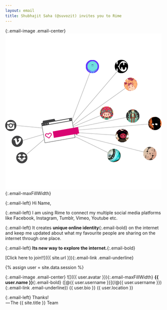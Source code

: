 ```yaml
---
layout: email
title: Shubhajit Saha (@suvozit) invites you to Rime
---
```


{:.email-image .email-center}
![](/buckets/email/invite.png){:.email-maxFillWidth}

{:.email-left}
Hi Name,

{:.email-left}
I am using Rime to connect my multiple social media platforms like Facebook, Instagram, Tumblr, Vimeo, Youtube etc.

{:.email-left}
It creates **unique online identity**{:.email-bold} on the internet and keep me updated about what my favourite people are sharing on the internet through one place.

{:.email-left}
**Its new way to explore the internet.**{:.email-bold}

[Click here to join!!]({{ site.url }}){:.email-link .email-underline}

{% assign user = site.data.session %}

{:.email-image .email-center}
![]({{ user.avatar }}){:.email-maxFillWidth}
<span class="email-caption">
**{{ user.name }}**{:.email-bold} ([@{{ user.username }}](/@{{ user.username }}){:.email-link .email-underline})
{{ user.bio }}
{{ user.location }}
</span>

{:.email-left}
Thanks!
<br> — The {{ site.title }} Team